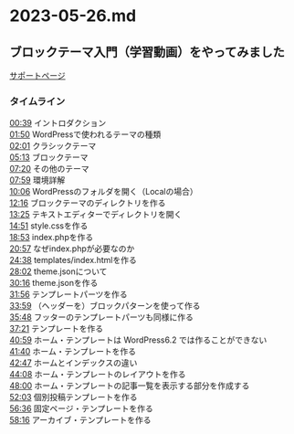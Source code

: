 # 2023-05-26.md

ブロックテーマ入門（学習動画）をやってみました
-

[サポートページ](https://www.youtube.com/redirect?event=video_description&redir_token=QUFFLUhqbFZEWlVtWHJkNVRpTkt5dm9WQUVadU4xcHBPZ3xBQ3Jtc0tsV2R2UEpGV0h2MTRPYUhNenZjR0FweHRaNUJqRVZ4NWRQLWpXTHY0Q05NZ3psYkw3QzFvQlFGc0VieGNkb2VMUldtaVJaOFEwYUFyRXNkNjkwOFJUd2pIeFpCX014UDdBT2Z0MVNWcDBVeExVcnoxWQ&q=https%3A%2F%2Fhook-wp.com%2Finfo%2Flearn%2Fintroduction-block-theme-with-low-code&v=SSTF--RhicQ)

### タイムライン
[00:39](https://www.youtube.com/watch?v=SSTF--RhicQ&t=39s) イントロダクション  
[01:50](https://www.youtube.com/watch?v=SSTF--RhicQ&t=110s) WordPressで使われるテーマの種類  
[02:01](https://www.youtube.com/watch?v=SSTF--RhicQ&t=121s) クラシックテーマ  
[05:13](https://www.youtube.com/watch?v=SSTF--RhicQ&t=313s) ブロックテーマ  
[07:20](https://www.youtube.com/watch?v=SSTF--RhicQ&t=440s) その他のテーマ  
[07:59](https://www.youtube.com/watch?v=SSTF--RhicQ&t=479s) 環境詳解  
[10:06](https://www.youtube.com/watch?v=SSTF--RhicQ&t=606s) WordPressのフォルダを開く（Localの場合）  
[12:16](https://www.youtube.com/watch?v=SSTF--RhicQ&t=736s) ブロックテーマのディレクトリを作る  
[13:25](https://www.youtube.com/watch?v=SSTF--RhicQ&t=805s) テキストエディターでディレクトリを開く  
[14:51](https://www.youtube.com/watch?v=SSTF--RhicQ&t=891s) style.cssを作る  
[18:53](https://www.youtube.com/watch?v=SSTF--RhicQ&t=1133s) index.phpを作る  
[20:57](https://www.youtube.com/watch?v=SSTF--RhicQ&t=1257s) なぜindex.phpが必要なのか  
[24:38](https://www.youtube.com/watch?v=SSTF--RhicQ&t=1478s) templates/index.htmlを作る  
[28:02](https://www.youtube.com/watch?v=SSTF--RhicQ&t=1682s) theme.jsonについて  
[30:16](https://www.youtube.com/watch?v=SSTF--RhicQ&t=1816s) theme.jsonを作る  
[31:56](https://www.youtube.com/watch?v=SSTF--RhicQ&t=1916s) テンプレートパーツを作る  
[33:59](https://www.youtube.com/watch?v=SSTF--RhicQ&t=2039s) （ヘッダーを）ブロックパターンを使って作る  
[35:48](https://www.youtube.com/watch?v=SSTF--RhicQ&t=2148s) フッターのテンプレートパーツも同様に作る  
[37:21](https://www.youtube.com/watch?v=SSTF--RhicQ&t=2241s) テンプレートを作る  
[40:59](https://www.youtube.com/watch?v=SSTF--RhicQ&t=2459s) ホーム・テンプレートは WordPress6.2 では作ることができない  
[41:40](https://www.youtube.com/watch?v=SSTF--RhicQ&t=2500s) ホーム・テンプレートを作る  
[42:47](https://www.youtube.com/watch?v=SSTF--RhicQ&t=2567s) ホームとインデックスの違い  
[44:08](https://www.youtube.com/watch?v=SSTF--RhicQ&t=2567s) ホーム・テンプレートのレイアウトを作る  
[48:00](https://www.youtube.com/watch?v=SSTF--RhicQ&t=2880s) ホーム・テンプレートの記事一覧を表示する部分を作成する  
[52:03](https://www.youtube.com/watch?v=SSTF--RhicQ&t=3123s) 個別投稿テンプレートを作る  
[56:36](https://www.youtube.com/watch?v=SSTF--RhicQ&t=3396s) 固定ページ・テンプレートを作る  
[58:16](https://www.youtube.com/watch?v=SSTF--RhicQ&t=3496s) アーカイブ・テンプレートを作る  

